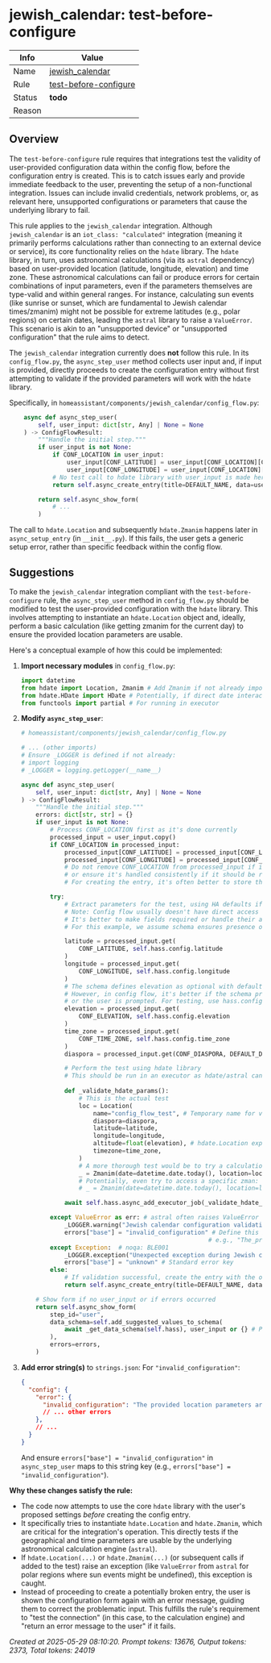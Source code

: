 # jewish_calendar: test-before-configure

| Info   | Value                                                                    |
|--------|--------------------------------------------------------------------------|
| Name   | [jewish_calendar](https://www.home-assistant.io/integrations/jewish_calendar/) |
| Rule   | [test-before-configure](https://developers.home-assistant.io/docs/core/integration-quality-scale/rules/test-before-configure)                                                     |
| Status | **todo**                                                                 |
| Reason |                                                                          |

## Overview

The `test-before-configure` rule requires that integrations test the validity of user-provided configuration data within the config flow, before the configuration entry is created. This is to catch issues early and provide immediate feedback to the user, preventing the setup of a non-functional integration. Issues can include invalid credentials, network problems, or, as relevant here, unsupported configurations or parameters that cause the underlying library to fail.

This rule applies to the `jewish_calendar` integration. Although `jewish_calendar` is an `iot_class: "calculated"` integration (meaning it primarily performs calculations rather than connecting to an external device or service), its core functionality relies on the `hdate` library. The `hdate` library, in turn, uses astronomical calculations (via its `astral` dependency) based on user-provided location (latitude, longitude, elevation) and time zone.
These astronomical calculations can fail or produce errors for certain combinations of input parameters, even if the parameters themselves are type-valid and within general ranges. For instance, calculating sun events (like sunrise or sunset, which are fundamental to Jewish calendar times/zmanim) might not be possible for extreme latitudes (e.g., polar regions) on certain dates, leading the `astral` library to raise a `ValueError`. This scenario is akin to an "unsupported device" or "unsupported configuration" that the rule aims to detect.

The `jewish_calendar` integration currently does **not** follow this rule.
In its `config_flow.py`, the `async_step_user` method collects user input and, if input is provided, directly proceeds to create the configuration entry without first attempting to validate if the provided parameters will work with the `hdate` library.

Specifically, in `homeassistant/components/jewish_calendar/config_flow.py`:
```python
    async def async_step_user(
        self, user_input: dict[str, Any] | None = None
    ) -> ConfigFlowResult:
        """Handle the initial step."""
        if user_input is not None:
            if CONF_LOCATION in user_input:
                user_input[CONF_LATITUDE] = user_input[CONF_LOCATION][CONF_LATITUDE]
                user_input[CONF_LONGITUDE] = user_input[CONF_LOCATION][CONF_LONGITUDE]
            # No test call to hdate library with user_input is made here.
            return self.async_create_entry(title=DEFAULT_NAME, data=user_input)

        return self.async_show_form(
            # ...
        )
```
The call to `hdate.Location` and subsequently `hdate.Zmanim` happens later in `async_setup_entry` (in `__init__.py`). If this fails, the user gets a generic setup error, rather than specific feedback within the config flow.

## Suggestions

To make the `jewish_calendar` integration compliant with the `test-before-configure` rule, the `async_step_user` method in `config_flow.py` should be modified to test the user-provided configuration with the `hdate` library. This involves attempting to instantiate an `hdate.Location` object and, ideally, perform a basic calculation (like getting zmanim for the current day) to ensure the provided location parameters are usable.

Here's a conceptual example of how this could be implemented:

1.  **Import necessary modules** in `config_flow.py`:
    ```python
    import datetime
    from hdate import Location, Zmanim # Add Zmanim if not already imported
    from hdate.HDate import HDate # Potentially, if direct date interaction is needed for test
    from functools import partial # For running in executor
    ```

2.  **Modify `async_step_user`**:
    ```python
    # homeassistant/components/jewish_calendar/config_flow.py

    # ... (other imports)
    # Ensure _LOGGER is defined if not already:
    # import logging
    # _LOGGER = logging.getLogger(__name__)

    async def async_step_user(
        self, user_input: dict[str, Any] | None = None
    ) -> ConfigFlowResult:
        """Handle the initial step."""
        errors: dict[str, str] = {}
        if user_input is not None:
            # Process CONF_LOCATION first as it's done currently
            processed_input = user_input.copy()
            if CONF_LOCATION in processed_input:
                processed_input[CONF_LATITUDE] = processed_input[CONF_LOCATION][CONF_LATITUDE]
                processed_input[CONF_LONGITUDE] = processed_input[CONF_LOCATION][CONF_LONGITUDE]
                # Do not remove CONF_LOCATION from processed_input if it's expected in the data dict
                # or ensure it's handled consistently if it should be replaced by lat/lon.
                # For creating the entry, it's often better to store the original user_input.

            try:
                # Extract parameters for the test, using HA defaults if not provided
                # Note: Config flow usually doesn't have direct access to hass.config like setup_entry.
                # It's better to make fields required or handle their absence explicitly.
                # For this example, we assume schema ensures presence or provides defaults.

                latitude = processed_input.get(
                    CONF_LATITUDE, self.hass.config.latitude
                )
                longitude = processed_input.get(
                    CONF_LONGITUDE, self.hass.config.longitude
                )
                # The schema defines elevation as optional with default from hass.config
                # However, in config flow, it's better if the schema provides a default
                # or the user is prompted. For testing, use hass.config if available.
                elevation = processed_input.get(
                    CONF_ELEVATION, self.hass.config.elevation
                )
                time_zone = processed_input.get(
                    CONF_TIME_ZONE, self.hass.config.time_zone
                )
                diaspora = processed_input.get(CONF_DIASPORA, DEFAULT_DIASPORA)

                # Perform the test using hdate library
                # This should be run in an executor as hdate/astral can be CPU-intensive
                
                def _validate_hdate_params():
                    # This is the actual test
                    loc = Location(
                        name="config_flow_test", # Temporary name for validation
                        diaspora=diaspora,
                        latitude=latitude,
                        longitude=longitude,
                        altitude=float(elevation), # hdate.Location expects float for altitude
                        timezone=time_zone,
                    )
                    # A more thorough test would be to try a calculation
                    _ = Zmanim(date=datetime.date.today(), location=loc)
                    # Potentially, even try to access a specific zman:
                    # _ = Zmanim(date=datetime.date.today(), location=loc).netz_hachama 

                await self.hass.async_add_executor_job(_validate_hdate_params)

            except ValueError as err: # astral often raises ValueError for invalid lat/lon/date combinations
                _LOGGER.warning("Jewish calendar configuration validation failed: %s", err)
                errors["base"] = "invalid_configuration" # Define this in strings.json
                                                        # e.g., "The_provided_location_parameters_are_invalid_or_unsupported_for_calculations."
            except Exception:  # noqa: BLE001
                _LOGGER.exception("Unexpected exception during Jewish calendar configuration validation")
                errors["base"] = "unknown" # Standard error key
            else:
                # If validation successful, create the entry with the original user_input
                return self.async_create_entry(title=DEFAULT_NAME, data=user_input)

        # Show form if no user_input or if errors occurred
        return self.async_show_form(
            step_id="user",
            data_schema=self.add_suggested_values_to_schema(
                await _get_data_schema(self.hass), user_input or {} # Pass empty dict if user_input is None
            ),
            errors=errors,
        )
    ```

3.  **Add error string(s)** to `strings.json`:
    For `"invalid_configuration"`:
    ```json
    {
      "config": {
        "error": {
          "invalid_configuration": "The provided location parameters are invalid or lead to calculation errors (e.g., for polar regions). Please check your latitude, longitude, elevation, and time zone.",
          // ... other errors
        },
        // ...
      }
    }
    ```
    And ensure `errors["base"] = "invalid_configuration"` in `async_step_user` maps to this string key (e.g., `errors["base"] = "invalid_configuration"`).

**Why these changes satisfy the rule:**
*   The code now attempts to use the core `hdate` library with the user's proposed settings *before* creating the config entry.
*   It specifically tries to instantiate `hdate.Location` and `hdate.Zmanim`, which are critical for the integration's operation. This directly tests if the geographical and time parameters are usable by the underlying astronomical calculation engine (`astral`).
*   If `hdate.Location(...)` or `hdate.Zmanim(...)` (or subsequent calls if added to the test) raise an exception (like `ValueError` from `astral` for polar regions where sun events might be undefined), this exception is caught.
*   Instead of proceeding to create a potentially broken entry, the user is shown the configuration form again with an error message, guiding them to correct the problematic input. This fulfills the rule's requirement to "test the connection" (in this case, to the calculation engine) and "return an error message to the user" if it fails.

_Created at 2025-05-29 08:10:20. Prompt tokens: 13676, Output tokens: 2373, Total tokens: 24019_
